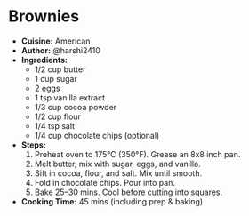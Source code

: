 # Brownies
- **Cuisine:** American
- **Author:** @harshi2410
- **Ingredients:**
  - 1/2 cup butter
  - 1 cup sugar
  - 2 eggs
  - 1 tsp vanilla extract
  - 1/3 cup cocoa powder
  - 1/2 cup flour
  - 1/4 tsp salt
  - 1/4 cup chocolate chips (optional)
- **Steps:**
  1. Preheat oven to 175°C (350°F). Grease an 8x8 inch pan.
  2. Melt butter, mix with sugar, eggs, and vanilla.
  3. Sift in cocoa, flour, and salt. Mix until smooth.
  4. Fold in chocolate chips. Pour into pan.
  5. Bake 25–30 mins. Cool before cutting into squares.
- **Cooking Time:** 45 mins (including prep & baking)